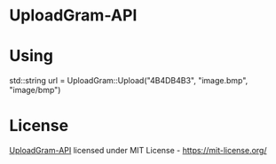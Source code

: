 # UploadGram-API
# Using
std::string url = UploadGram::Upload("4B4DB4B3", "image.bmp", "image/bmp")
# License
[UploadGram-API](https://github.com/4B4DB4B3/UploadGram-API) licensed under MIT License - https://mit-license.org/
